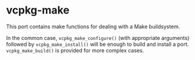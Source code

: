 # vcpkg-make

This port contains make functions for dealing with a Make buildsystem.

In the common case, `vcpkg_make_configure()` (with appropriate arguments)
followed by `vcpkg_make_install()` will be enough to build and install a port.
`vcpkg_make_build()` is provided for more complex cases.
